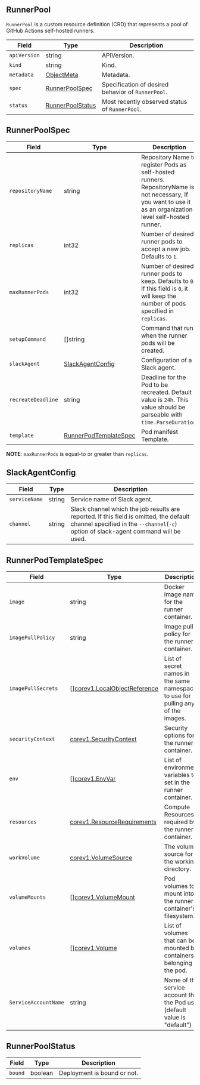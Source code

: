 RunnerPool
----------

`RunnerPool` is a custom resource definition (CRD) that represents a pool of
GitHub Actions self-hosted runners.

| Field        | Type                                  | Description                                        |
| ------------ | ------------------------------------- | -------------------------------------------------- |
| `apiVersion` | string                                | APIVersion.                                        |
| `kind`       | string                                | Kind.                                              |
| `metadata`   | [ObjectMeta][]                        | Metadata.                                          |
| `spec`       | [RunnerPoolSpec](#RunnerPoolSpec)     | Specification of desired behavior of `RunnerPool`. |
| `status`     | [RunnerPoolStatus](#RunnerPoolStatus) | Most recently observed status of `RunnerPool`.     |

RunnerPoolSpec
--------------

| Field              | Type                                            | Description                                                                                                                                                  |
| ------------------ | ----------------------------------------------- | ------------------------------------------------------------------------------------------------------------------------------------------------------------ |
| `repositoryName`   | string                                          | Repository Name to register Pods as self-hosted runners. RepositoryName is not necessary, If you want to use it as an organization-level self-hosted runner. |
| `replicas`         | int32                                           | Number of desired runner pods to accept a new job. Defaults to `1`.                                                                                          |
| `maxRunnerPods`    | int32                                           | Number of desired runner pods to keep. Defaults to `0`. If this field is `0`, it will keep the number of pods specified in `replicas`.                       |
| `setupCommand`     | []string                                        | Command that runs when the runner pods will be created.                                                                                                      |
| `slackAgent`       | [SlackAgentConfig](#SlackAgentConfig)           | Configuration of a Slack agent.                                                                                                                              |
| `recreateDeadline` | string                                          | Deadline for the Pod to be recreated. Default value is `24h`. This value should be parseable with `time.ParseDuration`.                                      |
| `template`         | [RunnerPodTemplateSpec](#RunnerPodTemplateSpec) | Pod manifest Template.                                                                                                                                       |

**NOTE**: `maxRunnerPods` is equal-to or greater than `replicas`.

SlackAgentConfig
----------------

| Field         | Type   | Description                                                                                                                                                                    |
| ------------- | ------ | ------------------------------------------------------------------------------------------------------------------------------------------------------------------------------ |
| `serviceName` | string | Service name of Slack agent.                                                                                                                                                   |
| `channel`     | string | Slack channel which the job results are reported. If this field is omitted, the default channel specified in the `--channel`(`-c`) option of slack-agent command will be used. |

RunnerPodTemplateSpec
---------------------

| Field                | Type                                | Description                                                                      |
| -------------------- | ----------------------------------- | -------------------------------------------------------------------------------- |
| `image`              | string                              | Docker image name for the runner container.                                      |
| `imagePullPolicy`    | string                              | Image pull policy for the runner container.                                      |
| `imagePullSecrets`   | \[\][corev1.LocalObjectReference][] | List of secret names in the same namespace to use for pulling any of the images. |
| `securityContext`    | [corev1.SecurityContext][]          | Security options for the runner container.                                       |
| `env`                | \[\][corev1.EnvVar][]               | List of environment variables to set in the runner container.                    |
| `resources`          | [corev1.ResourceRequirements][]     | Compute Resources required by the runner container.                              |
| `workVolume`         | [corev1.VolumeSource][]             | The volume source for the working directory.                                     |
| `volumeMounts`       | \[\][corev1.VolumeMount][]          | Pod volumes to mount into the runner container's filesystem.                     |
| `volumes`            | \[\][corev1.Volume][]               | List of volumes that can be mounted by containers belonging to the pod.          |
| `ServiceAccountName` | string                              | Name of the service account that the Pod use. (default value is "default")       |

RunnerPoolStatus
----------------

| Field   | Type    | Description                 |
| ------- | ------- | --------------------------- |
| `bound` | boolean | Deployment is bound or not. |

[ObjectMeta]: https://kubernetes.io/docs/reference/generated/kubernetes-api/v1.20/#objectmeta-v1-meta
[corev1.LocalObjectReference]: https://kubernetes.io/docs/reference/generated/kubernetes-api/v1.20/#localobjectreference-v1-core
[corev1.SecurityContext]: https://kubernetes.io/docs/reference/generated/kubernetes-api/v1.20/#securitycontext-v1-core
[corev1.EnvVar]: https://kubernetes.io/docs/reference/generated/kubernetes-api/v1.20/#envvar-v1-core
[corev1.ResourceRequirements]: https://kubernetes.io/docs/reference/generated/kubernetes-api/v1.20/#resourcerequirements-v1-core
[corev1.VolumeSource]: https://pkg.go.dev/k8s.io/api/core/v1#VolumeSource
[corev1.VolumeMount]: https://kubernetes.io/docs/reference/generated/kubernetes-api/v1.20/#volumemount-v1-core
[corev1.Volume]: https://kubernetes.io/docs/reference/generated/kubernetes-api/v1.20/#volume-v1-core
